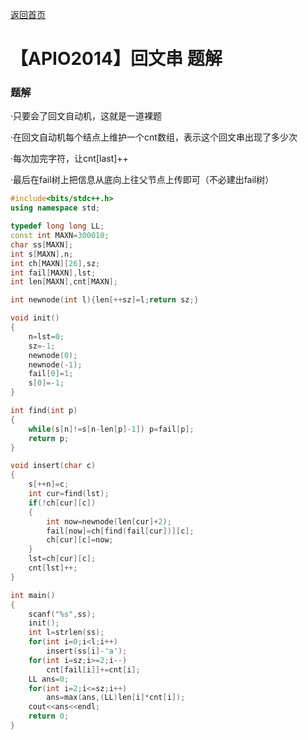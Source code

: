 [返回首页](https://EbolaEmperor.github.io)
# 【APIO2014】回文串 题解

### 题解

·只要会了回文自动机，这就是一道裸题

·在回文自动机每个结点上维护一个cnt数组，表示这个回文串出现了多少次

·每次加完字符，让cnt[last]++

·最后在fail树上把信息从底向上往父节点上传即可（不必建出fail树）

```cpp
#include<bits/stdc++.h>
using namespace std;

typedef long long LL;
const int MAXN=300010;
char ss[MAXN];
int s[MAXN],n;
int ch[MAXN][26],sz;
int fail[MAXN],lst;
int len[MAXN],cnt[MAXN];

int newnode(int l){len[++sz]=l;return sz;}

void init()
{
	n=lst=0;
	sz=-1;
	newnode(0);
	newnode(-1);
	fail[0]=1;
	s[0]=-1;
}

int find(int p)
{
	while(s[n]!=s[n-len[p]-1]) p=fail[p];
	return p;
}

void insert(char c)
{
	s[++n]=c;
	int cur=find(lst);
	if(!ch[cur][c])
	{
		int now=newnode(len[cur]+2);
		fail[now]=ch[find(fail[cur])][c];
		ch[cur][c]=now;
	}
	lst=ch[cur][c];
	cnt[lst]++;
}

int main()
{
	scanf("%s",ss);
	init();
	int l=strlen(ss);
	for(int i=0;i<l;i++)
		insert(ss[i]-'a');
	for(int i=sz;i>=2;i--)
		cnt[fail[i]]+=cnt[i];
	LL ans=0;
	for(int i=2;i<=sz;i++)
		ans=max(ans,(LL)len[i]*cnt[i]);
	cout<<ans<<endl;
	return 0;
}
```